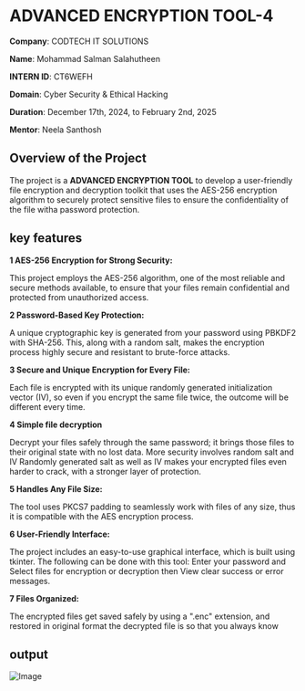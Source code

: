 # ADVANCED ENCRYPTION TOOL-4



**Company**: CODTECH IT SOLUTIONS
 
 **Name**: Mohammad Salman Salahutheen 
 
 **INTERN ID**: CT6WEFH  
 
 **Domain**: Cyber Security & Ethical Hacking  
 
 **Duration**: December 17th, 2024, to February 2nd, 2025  
 
 **Mentor**: Neela Santhosh

  ## Overview of the Project
  The project is a **ADVANCED ENCRYPTION TOOL** to develop a user-friendly file encryption and decryption toolkit that uses the AES-256 encryption algorithm to 
  securely protect sensitive files to ensure the confidentiality of the file witha password protection.
  ## key features
**1 AES-256 Encryption for Strong Security:**

This project employs the AES-256 algorithm, one of the most reliable and secure methods available, to ensure that your files remain confidential and protected from unauthorized access.

**2 Password-Based Key Protection:**

A unique cryptographic key is generated from your password using PBKDF2 with SHA-256. This, along with a random salt, makes the encryption process highly secure and resistant to brute-force attacks.

**3 Secure and Unique Encryption for Every File:**

Each file is encrypted with its unique randomly generated initialization vector (IV), so even if you encrypt the same file twice, the outcome will be different 
every time.

**4 Simple file decryption**

Decrypt your files safely through the same password; it brings those files to their original state with no lost data.
More security involves random salt and IV 
Randomly generated salt as well as IV makes your encrypted files even harder to crack, with a stronger layer of protection.

**5 Handles Any File Size:**

The tool uses PKCS7 padding to seamlessly work with files of any size, thus it is compatible with the AES encryption process.

**6 User-Friendly Interface:**

The project includes an easy-to-use graphical interface, which is built using tkinter. The following can be done with this tool:
Enter your password and Select files for encryption or decryption then View clear success or error messages.

**7 Files Organized:**

The encrypted files get saved safely by using a ".enc" extension, and restored in original format the decrypted file is so that you always know

 ## output
 ![Image](https://github.com/user-attachments/assets/18e74b29-7965-4d54-9378-917cc5e25824)
